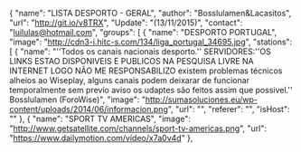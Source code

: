 {
    "name": "LISTA DESPORTO - GERAL",
    "author": "Bosslulamen&Lacasitos",
    "url": "http://git.io/v8TRX",
    "Update": "(13/11/2015)",
    "contact": "luilulas@hotmail.com",
    "groups": [
    {
    "name": "DESPORTO PORTUGAL",
    "image": "http://cdn3-i.hitc-s.com/134/liga_portugal_34695.jpg",
    "stations": [
                  {
                    "name": "''Todos os canais nacionais desporto.''
                    SERVIDORES:''OS LINKS ESTAO DISPONIVEIS E PUBLICOS NA PESQUISA LIVRE NA INTERNET LOGO NÃO ME RESPONSABILIZO existem problemas técnicos alheios ao Wiseplay, alguns canais podem deixarar de funcionar temporalmente sem previo aviso os udaptes são feitos assim que possivel.''
                    Bosslulamen (ForoWise)",
                    "image": "http://sumasoluciones.eu/wp-content/uploads/2014/06/informacion.png",
                    "url": "",
                    "referer": "",
                    "isHost": "" },
								{
                    "name": "SPORT TV AMERICAS",
                    "image": "http://www.getsatellite.com/channels/sport-tv-americas.png",
                    "url": "https://www.dailymotion.com/video/x7a0v4d"
                },
